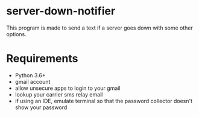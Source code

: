 # server-down-notifier
This program is made to send a text if a server goes down with some other options.
# Requirements
- Python 3.6+
- gmail account
- allow unsecure apps to login to your gmail
- lookup your carrier sms relay email
- if using an IDE, emulate terminal so that the password collector doesn't show your password
